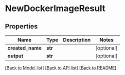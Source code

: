 # NewDockerImageResult

## Properties
Name | Type | Description | Notes
------------ | ------------- | ------------- | -------------
**created_name** | **str** |  | [optional] 
**output** | **str** |  | [optional] 

[[Back to Model list]](README.md#documentation-for-models) [[Back to API list]](README.md#documentation-for-api-endpoints) [[Back to README]](README.md)


